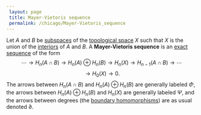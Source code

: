 ```yaml
---
 layout: page
 title: Mayer-Vietoris sequence
 permalink: /chicago/Mayer-Vietoris_sequence
---
```

Let $A$ and $B$ be [subspaces](https://defsmath.github.io/DefsMath/subspace_topology) of the [topological space](https://defsmath.github.io/DefsMath/topological_space) $X$ such that $X$ is the union of the [interiors](https://defsmath.github.io/DefsMath/interior) of $A$ and $B$. A **Mayer-Vietoris sequence** is an [exact sequence](https://defsmath.github.io/DefsMath/exact_sequence) of the form $$\cdots\to H_n(A\cap B)\to H_n(A)\oplus H_n(B) \to H_n(X) \to H_{n-1}(A\cap B) \to\cdots$$$$\to H_0(X) \to 0.$$The arrows between $H_n(A\cap B)$ and $H_n(A)\oplus H_n(B)$ are generally labeled $\Phi$, the arrows between $H_n(A)\oplus H_n(B)$ and $H_n(X)$ are generally labeled $\Psi$, and the arrows between degrees (the [boundary homomorphisms](https://defsmath.github.io/DefsMath/boundary_homomorphism)) are as usual denoted $\partial$.



